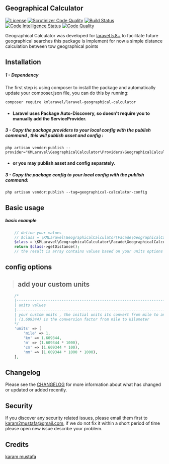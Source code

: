 ## Geographical Calculator
[![License](https://poser.pugx.org/kmlaravel/laravel-geographical-calculator/license)](//packagist.org/packages/kmlaravel/laravel-geographical-calculator)
[![Scrutinizer Code Quality](https://scrutinizer-ci.com/g/kmlaravel/laravel-geographical-calculator/badges/quality-score.png?b=master)](https://scrutinizer-ci.com/g/kmlaravel/laravel-geographical-calculator/?branch=master)
[![Build Status](https://scrutinizer-ci.com/g/kmlaravel/laravel-geographical-calculator/badges/build.png?b=master)](https://scrutinizer-ci.com/g/kmlaravel/laravel-geographical-calculator/build-status/master)
[![Code Intelligence Status](https://scrutinizer-ci.com/g/kmlaravel/laravel-geographical-calculator/badges/code-intelligence.svg?b=master)](https://scrutinizer-ci.com/code-intelligence)
[![Code Quality](https://www.code-inspector.com/project/16475/score/svg)](https://www.code-inspector.com/project/14583/score/svg)

Geographical Calculator was developed for [laravel 5.8+](http://laravel.com/) to facilitate future geographical searches
this package is implement for now a simple distance calculation between tow geographical points

Installation
------------
##### 1 - Dependency
The first step is using composer to install the package and automatically update your composer.json file, you can do this by running:

```shell
composer require kmlaravel/laravel-geographical-calculator
```
- #### Laravel uses Package Auto-Discovery, so doesn't require you to manually add the ServiceProvider.
##### 3 - Copy the package providers to your local config with the publish command , this will publish asset and config :
```shell
php artisan vendor:publish --provider="KMLaravel\GeographicalCalculator\Providers\GeographicalCalculatorServiceProviders"
```
- #### or you may publish asset and config separately.
##### 3 - Copy the package config to your local config with the publish command:
```shell
php artisan vendor:publish --tag=geographical-calculator-config
```

Basic usage
-----------
##### basic example
```php
    // define your values
    // $class = \KMLaravel\GeographicalCalculator\Facade\GeographicalCalculatorFacade::initCoordinates($firstLat , $secondLat , $firstLon , $secondLon , ['units' => ['km']]);
    $class = \KMLaravel\GeographicalCalculator\Facade\GeographicalCalculatorFacade::initCoordinates(22,33,37,40 , ['units' => ['km']]);
    return $class->getDistance();
    // the result is array contains values based on your units options insertion [ "km" => 1258.1691302282 ] 
```


config options
----------------
> ## add your custom units
>
```php
    /*
    |--------------------------------------------------------------------------
    | units values
    |--------------------------------------------------------------------------
    | your custom units , the initial units its convert from mile to any value
    | (1.609344) is the conversion factor from mile to kilometer
    */
    'units' => [
        'mile' => 1,
        'km' => 1.609344,
        'm' => (1.609344 * 1000),
        'cm' => (1.609344 * 100),
        'mm' => (1.609344 * 1000 * 1000),
    ],
```

Changelog
---------
Please see the [CHANGELOG](https://github.com/kmlaravel/laravel-geographical-calculator/blob/master/CHANGELOG.md) for more information about what has changed or updated or added recently.

Security
--------
If you discover any security related issues, please email them first to karam2mustafa@gmail.com, 
if we do not fix it within a short period of time please open new issue describe your problem. 

Credits
-------
[karam mustafa](https://www.linkedin.com/in/karam2mustafa)
